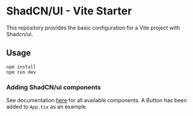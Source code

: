 # ShadCN/UI - Vite Starter
This repository provides the basic configuration for a Vite project with Shadcn/ui.

## Usage
```
npm install
npm run dev
```

### Adding ShadCN/ui components
See documentation [here](https://ui.shadcn.com/docs) for all available components. A Button has been added to `App.tsx` as an example.